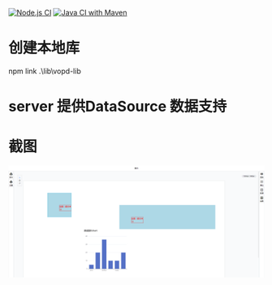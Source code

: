 
[![Node.js CI](https://github.com/Crtrpt/VOPD/actions/workflows/node.js.yml/badge.svg)](https://github.com/Crtrpt/VOPD/actions/workflows/node.js.yml)
[![Java CI with Maven](https://github.com/Crtrpt/VOPD/actions/workflows/maven.yml/badge.svg)](https://github.com/Crtrpt/VOPD/actions/workflows/maven.yml)
# 创建本地库


 npm link .\lib\vopd-lib


 # server 提供DataSource 数据支持
 # 截图
 ![](./doc/img1.png)
